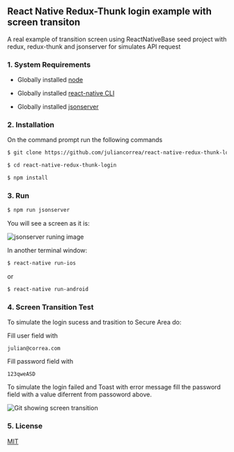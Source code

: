 ## React Native Redux-Thunk login example with screen transiton
A real example of transition screen using ReactNativeBase seed project with redux, redux-thunk and jsonserver for simulates API request

### 1. System Requirements

* Globally installed [node](https://nodejs.org/en/)

* Globally installed [react-native CLI](https://facebook.github.io/react-native/docs/getting-started.html)

* Globally installed [jsonserver](https://github.com/typicode/json-server)

### 2. Installation

On the command prompt run the following commands

```sh
$ git clone https://github.com/juliancorrea/react-native-redux-thunk-login.git

$ cd react-native-redux-thunk-login

$ npm install
````

### 3. Run 

```sh
$ npm run jsonserver
````
You will see a screen as it is:

![jsonserver runing image](https://raw.githubusercontent.com/juliancorrea/react-native-redux-thunk-login/master/assets/jsonserver-running.png)

In another terminal window:
```sh
$ react-native run-ios
```
or

```sh
$ react-native run-android
````

### 4. Screen Transition Test 

To simulate the login sucess and trasition to Secure Area do:

Fill user field with
```
julian@correa.com
```
Fill password field with
```
123qweASD
```

To simulate the login failed and Toast with error message fill the password field with a value diferrent from passoword above.

![Git showing screen transition](https://raw.githubusercontent.com/juliancorrea/react-native-redux-thunk-login/master/assets/redux-thunk-login.gif)

### 5. License

[MIT](https://github.com/juliancorrea/license/blob/master/LICENSE)